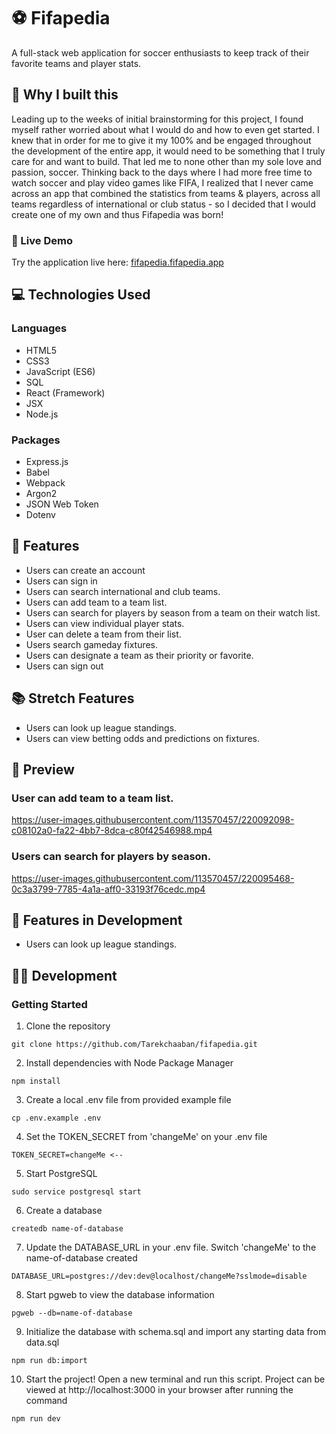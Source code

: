 # ⚽ Fifapedia

A full-stack web application for soccer enthusiasts to keep track of their favorite teams and player stats.

## :thinking: Why I built this

Leading up to the weeks of initial brainstorming for this project, I found myself rather worried about what I would do and how to even get started. I knew that in order for me to give it my 100% and be engaged throughout the development of the entire app, it would need to be something that I truly care for and want to build. That led me to none other than my sole love and passion, soccer. Thinking back to the days where I had more free time to watch soccer and play video games like FIFA, I realized that I never came across an app that combined the statistics from teams & players, across all teams regardless of international or club status - so I decided that I would create one of my own and thus Fifapedia was born!

### 🔗 Live Demo

Try the application live here: [fifapedia.fifapedia.app](https://fifapedia.fifapedia.app/)

## 💻 Technologies Used

### Languages
- HTML5
- CSS3
- JavaScript (ES6)
- SQL
- React (Framework)
- JSX
- Node.js

### Packages
- Express.js
- Babel
- Webpack
- Argon2
- JSON Web Token
- Dotenv

## :open_book: Features
- Users can create an account
- Users can sign in
- Users can search international and club teams.
- Users can add team to a team list.
- Users can search for players by season from a team on their watch list.
- Users can view individual player stats.
- User can delete a team from their list.
- Users search gameday fixtures.
- Users can designate a team as their priority or favorite.
- Users can sign out

## :books: Stretch Features
- Users can look up league standings.
- Users can view betting odds and predictions on fixtures.

## :eyes: Preview

### User can add team to a team list.
https://user-images.githubusercontent.com/113570457/220092098-c08102a0-fa22-4bb7-8dca-c80f42546988.mp4



### Users can search for players by season.
https://user-images.githubusercontent.com/113570457/220095468-0c3a3799-7785-4a1a-aff0-33193f76cedc.mp4


## :notebook: Features in Development
- Users can look up league standings.

## :man_technologist: Development

### Getting Started

1. Clone the repository
```
git clone https://github.com/Tarekchaaban/fifapedia.git
```
2. Install dependencies with Node Package Manager
```
npm install
```
3. Create a local .env file from provided example file
```
cp .env.example .env
```
4. Set the TOKEN_SECRET from 'changeMe' on your .env file
```
TOKEN_SECRET=changeMe <--
```
5. Start PostgreSQL
```
sudo service postgresql start
```
6. Create a database
```
createdb name-of-database
```
7. Update the DATABASE_URL in your .env file. Switch 'changeMe' to the name-of-database created
```
DATABASE_URL=postgres://dev:dev@localhost/changeMe?sslmode=disable
```
8. Start pgweb to view the database information
```
pgweb --db=name-of-database
```
9. Initialize the database with schema.sql and import any starting data from data.sql
```
npm run db:import
```
10. Start the project! Open a new terminal and run this script. Project can be viewed at http://localhost:3000 in your browser after running the command
```
npm run dev
```
